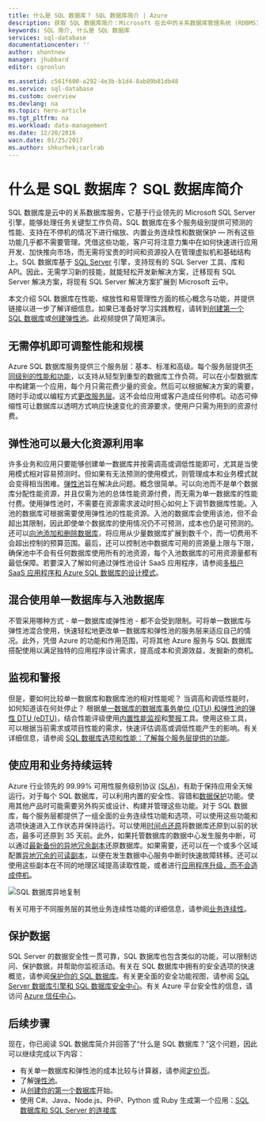 ```yaml
---
title: 什么是 SQL 数据库？ SQL 数据库简介 | Azure
description: 获取 SQL 数据库简介：Microsoft 在云中的关系数据库管理系统 (RDBMS) 的技术详细信息与功能。
keywords: SQL 简介, 什么是 SQL 数据库
services: sql-database
documentationcenter: ''
author: shontnew
manager: jhubbard
editor: cgronlun

ms.assetid: c561f600-a292-4e3b-b1d4-8ab89b81db48
ms.service: sql-database
ms.custom: overview
ms.devlang: na
ms.topic: hero-article
ms.tgt_pltfrm: na
ms.workload: data-management
ms.date: 12/20/2016
wacn.date: 01/25/2017
ms.author: shkurhek;carlrab
---
```


# 什么是 SQL 数据库？ SQL 数据库简介
SQL 数据库是云中的关系数据库服务，它基于行业领先的 Microsoft SQL Server 引擎，能够处理任务关键型工作负荷。SQL 数据库在多个服务级别提供可预测的性能、支持在不停机的情况下进行缩放、内置业务连续性和数据保护 — 所有这些功能几乎都不需要管理。凭借这些功能，客户可将注意力集中在如何快速进行应用开发、加快推向市场，而无需将宝贵的时间和资源投入在管理虚拟机和基础结构上。SQL 数据库基于 [SQL Server](https://msdn.microsoft.com/library/bb545450.aspx) 引擎，支持现有的 SQL Server 工具、库和 API。因此，无需学习新的技能，就能轻松开发新解决方案，迁移现有 SQL Server 解决方案，将现有 SQL Server 解决方案扩展到 Microsoft 云中。

本文介绍 SQL 数据库在性能、缩放性和易管理性方面的核心概念与功能，并提供链接以进一步了解详细信息。如果已准备好学习实践教程，请转到[创建第一个 SQL 数据库](./sql-database-get-started.md)或[创建弹性池](./sql-database-elastic-pool-create-portal.md)。此视频提供了简短演示。

## 无需停机即可调整性能和规模
Azure SQL 数据库服务提供三个服务层：基本、标准和高级。每个服务层提供[不同级别的性能和功能](./sql-database-service-tiers.md)，以支持从轻型到重型的数据库工作负荷。可以在小型数据库中构建第一个应用，每个月只需花费少量的资金。然后可以根据解决方案的需要，随时手动或以编程方式[更改服务层](./sql-database-scale-up.md)。这不会给应用或客户造成任何停机。动态可伸缩性可让数据库以透明方式响应快速变化的资源要求，使用户只需为用到的资源付费。

## 弹性池可以最大化资源利用率
许多业务和应用只要能够创建单一数据库并按需调高或调低性能即可，尤其是当使用模式相对容易预测时。但如果有无法预测的使用模式，则管理成本和业务模式就会变得相当困难。[弹性池](./sql-database-elastic-pool.md)旨在解决此问题。概念很简单。可以向池而不是单个数据库分配性能资源，并且仅需为池的总体性能资源付费，而无需为单一数据库的性能付费。使用弹性池时，不需要在资源需求波动时担心如何上下调节数据库性能。入池的数据库可根据需要使用弹性池的性能资源。入池的数据库会使用该池，但不会超出其限制，因此即使单个数据库的使用情况仍不可预测，成本也仍是可预测的。还可以[向池添加和删除数据库](./sql-database-elastic-pool-manage-portal.md)，将应用从少量数据库扩展到数千个，而一切费用不会超出控制的预算范围。最后，还可以控制池中数据库可用的资源量上限与下限，确保池中不会有任何数据库使用所有的池资源，每个入池数据库的可用资源量都有最低保障。若要深入了解如何通过弹性池设计 SaaS 应用程序，请参阅[多租户 SaaS 应用程序和 Azure SQL 数据库的设计模式](./sql-database-design-patterns-multi-tenancy-saas-applications.md)。

## 混合使用单一数据库与入池数据库
不管采用哪种方式 - 单一数据库或弹性池 - 都不会受到限制。可将单一数据库与弹性池混合使用，快速轻松地更改单一数据库和弹性池的服务层来适应自己的情况。此外，凭借 Azure 的功能和作用范围，可将其他 Azure 服务与 SQL 数据库搭配使用以满足独特的应用程序设计需求，提高成本和资源效益，发掘新的商机。

## 监视和警报
但是，要如何比较单一数据库和数据库池的相对性能呢？ 当调高和调低性能时，如何知道该在何处停止？ 根据[单一数据库的数据库事务单位 (DTU) 和弹性池的弹性 DTU (eDTU)](./sql-database-what-is-a-dtu.md)，结合性能评级使用[内置性能监视](./sql-database-performance.md)和[警报](./sql-database-insights-alerts-portal.md)工具。使用这些工具，可以根据当前需求或项目性能的需求，快速评估调高或调低性能产生的影响。有关详细信息，请参阅 [SQL 数据库选项和性能：了解每个服务层提供的功能](./sql-database-service-tiers.md)。

## 使应用和业务持续运转
Azure 行业领先的 99.99% 可用性服务级别协议 [(SLA)](https://www.azure.cn/support/legal/sla/)，有助于保持应用全天候运行。对于每个 SQL 数据库，可以利用内置的安全性、容错和[数据保护](./sql-database-automated-backups.md)功能。使用其他产品时可能需要另外购买或设计、构建并管理这些功能。对于 SQL 数据库，每个服务层都提供了一组全面的业务连续性功能和选项，可以使用这些功能和选项快速进入工作状态并保持运行。可以使用[时间点还原](./sql-database-recovery-using-backups.md)将数据库还原到以前的状态，最多可还原到 35 天前。此外，如果托管数据库的数据中心发生服务中断，可以通过[最新备份的异地冗余副本](./sql-database-recovery-using-backups.md)还原数据库。如果需要，还可以在一个或多个区域配置[异地冗余的可读副本](./sql-database-geo-replication-overview.md)，以便在发生数据中心服务中断时快速故障转移。还可以使用这些副本在不同的地理区域提高读取性能，或者进行[应用程序升级，而不会造成停机](./sql-database-manage-application-rolling-upgrade.md)。

![SQL 数据库异地复制](./media/sql-database-technical-overview/azure_sqldb_map.png)

有关可用于不同服务层的其他业务连续性功能的详细信息，请参阅[业务连续性](./sql-database-business-continuity.md)。

## 保护数据
SQL Server 的数据安全性一贯可靠，SQL 数据库也包含类似的功能，可以限制访问、保护数据，并帮助你监视活动。有关在 SQL 数据库中拥有的安全选项的快速概览，请参阅[保护你的 SQL 数据库](./sql-database-security.md)。有关更全面的安全功能视图，请参阅 [SQL Server 数据库引擎和 SQL 数据库安全中心](https://msdn.microsoft.com/zh-cn/library/bb510589)。有关 Azure 平台安全性的信息，请访问 [Azure 信任中心](https://www.trustcenter.cn/zh-cn/security/default.html)。

## 后续步骤
现在，你已阅读 SQL 数据库简介并回答了“什么是 SQL 数据库？”这个问题，因此可以继续完成以下内容：

- 有关单一数据库和弹性池的成本比较与计算器，请参阅[定价页](https://www.azure.cn/pricing/details/sql-database/)。
- 了解[弹性池](./sql-database-elastic-pool.md)。
- 从[创建你的第一个数据库](./sql-database-get-started.md)开始。
- 使用 C#、Java、Node.js、PHP、Python 或 Ruby 生成第一个应用：[SQL 数据库和 SQL Server 的连接库](./sql-database-libraries.md)

<!---HONumber=Mooncake_0120_2017-->
<!--Update_Description: wording update; remove two links-->